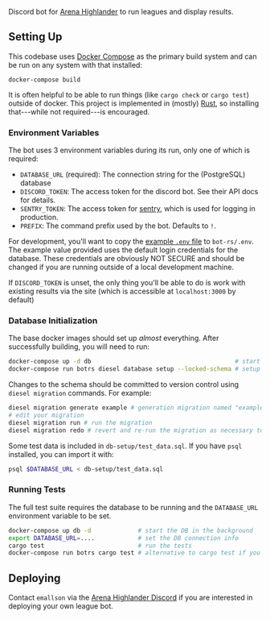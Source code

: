 Discord bot for [Arena Highlander][discord] to run
leagues and display results.

## Setting Up

This codebase uses [Docker Compose](https://docs.docker.com/compose/) as the
primary build system and can be run on any system with that installed:

    docker-compose build

It is often helpful to be able to run things (like `cargo check` or `cargo
test`) outside of docker. This project is implemented in (mostly)
[Rust](https://rustup.rs), so installing that---while not required---is
encouraged.

### Environment Variables

The bot uses 3 environment variables during its run, only one of which
is required:

- `DATABASE_URL` (required): The connection string for the (PostgreSQL) database
- `DISCORD_TOKEN`: The access token for the discord bot. See their API docs for details.
- `SENTRY_TOKEN`: The access token for [sentry](https://sentry.io), which is used for logging in production.
- `PREFIX`: The command prefix used by the bot. Defaults to `!`.

For development, you'll want to copy the [example `.env`
file](bot-rs/.env.example) to `bot-rs/.env`. The example value provided uses
the default login credentials for the database. These credentials are obviously
NOT SECURE and should be changed if you are running outside of a local
development machine.

If `DISCORD_TOKEN` is unset, the only thing you'll be able to do is work with
existing results via the site (which is accessible at `localhost:3000` by
default)

### Database Initialization

The base docker images should set up *almost* everything. After successfully building, you will need to run:

```bash
docker-compose up -d db                                        # start the DB first so postgres has time to start
docker-compose run botrs diesel database setup --locked-schema # setup the DB
```

Changes to the schema should be committed to version control using `diesel migration` commands. For example:

```bash
diesel migration generate example # generation migration named "example"
# edit your migration
diesel migration run # run the migration
diesel migration redo # revert and re-run the migration as necessary to get it right
```

Some test data is included in `db-setup/test_data.sql`. If you have
`psql` installed, you can import it with:

```bash
psql $DATABASE_URL < db-setup/test_data.sql
```

### Running Tests

The full test suite requires the database to be running and the `DATABASE_URL` environment variable to be set.

```bash
docker-compose up db -d             # start the DB in the background
export DATABASE_URL=....            # set the DB connection info
cargo test                          # run the tests
docker-compose run botrs cargo test # alternative to cargo test if you didn't install rust locally
```

## Deploying

Contact `emallson` via the [Arena Highlander Discord][discord] if you are
interested in deploying your own league bot.

[discord]: https://discord.gg/h2nEQHg
